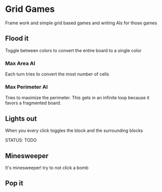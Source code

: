 # Grid Games
Frame work and simple grid based games and writing AIs for those games

## Flood it

Toggle between colors to convert the entire board to a single color

### Max Area AI

Each turn tries to convert the most number of cells

### Max Perimeter AI

Tries to maximize the perimeter. This gets in an infinite 
loop because it favors a fragmented board.

## Lights out

When you every click toggles the block and the surrounding blocks

STATUS: TODO

## Minesweeper

It's minesweeper! try to not click a bomb

## Pop it

